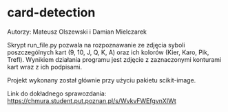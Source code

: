 # card-detection

Autorzy: Mateusz Olszewski i Damian Mielczarek

Skrypt run_file.py pozwala na rozpoznawanie ze zdjęcia syboli poszczególnych kart (9, 10, J, Q, K, A) oraz ich kolorów (Kier, Karo, Pik, Trefl). Wynikiem działania programu jest zdjęcie z zaznaczonymi konturami kart wraz z ich podpisami.

Projekt wykonany został głównie przy użyciu pakietu scikit-image.

Link do dokładnego sprawozdania:
https://chmura.student.put.poznan.pl/s/WvkvFWEfgvnXIWt
